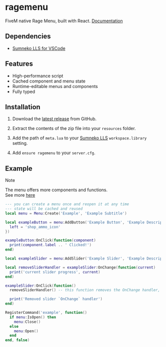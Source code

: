 # ragemenu

FiveM native Rage Menu, built with React. [Documentation](https://docs.ardelanyamanel.com/ragemenu)

## Dependencies

-   [Sumneko LLS for VSCode](https://marketplace.visualstudio.com/items?itemName=sumneko.lua)

## Features

-   High-performance script
-   Cached component and menu state
-   Runtime-editable menus and components
-   Fully typed

## Installation

1. Download the [latest release](https://github.com/ardelan869/ragemenu/releases/latest) from GitHub.

2. Extract the contents of the zip file into your `resources` folder.

3. Add the path of `meta.lua` to your [Sumneko LLS](https://marketplace.visualstudio.com/items?itemName=sumneko.lua) `workspace.library` setting.

4. Add `ensure ragemenu` to your `server.cfg`.

## Example

> [!NOTE]
> The menu offers more components and functions.\
> See more [here](https://docs.ardelanyamanel.com/ragemenu)

```lua
--- you can create a menu once and reopen it at any time
--- state will be cached and reused
local menu = Menu:Create('Example', 'Example Subtitle')

local exampleButton = menu:AddButton('Example Button', 'Example Description', {
  left = 'shop_ammo_icon'
})

exampleButton:OnClick(function(component)
  print(component.label .. ' Clicked!')
end)

local exampleSlider = menu:AddSlider('Example Slider', 'Example Description', nil, 100, 0, 10, 50)

local removeSliderHandler = exampleSlider:OnChange(function(current)
  print('current slider progress', current)
end)

exampleSlider:OnClick(function()
  removeSliderHandler() -- this function removes the OnChange handler, that's above

  print('Removed slider `OnChange` handler')
end)

RegisterCommand('example', function()
  if menu:IsOpen() then
    menu:Close()
  else
    menu:Open()
  end
end, false)
```
